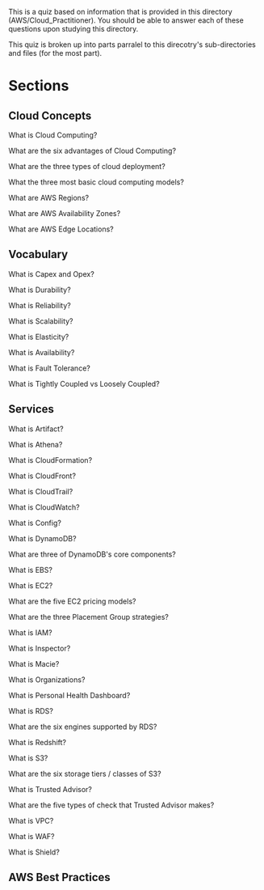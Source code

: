 This is a quiz based on information that is provided in this directory (AWS/Cloud_Practitioner). You should be able to answer each of these questions upon studying this directory.

This quiz is broken up into parts parralel to this direcotry's sub-directories and files (for the most part).

# Sections


## Cloud Concepts

What is Cloud Computing?

What are the six advantages of Cloud Computing?

What are the three types of cloud deployment?

What the three most basic cloud computing models?

What are AWS Regions?

What are AWS Availability Zones?

What are AWS Edge Locations?

## Vocabulary

What is Capex and Opex?

What is Durability?

What is Reliability?

What is Scalability?

What is Elasticity?

What is Availability?

What is Fault Tolerance?

What is Tightly Coupled vs Loosely Coupled?

## Services

What is Artifact?

What is Athena?

What is CloudFormation?

What is CloudFront?

What is CloudTrail?

What is CloudWatch?

What is Config?

What is DynamoDB?

What are three of DynamoDB's core components?

What is EBS?

What is EC2?

What are the five EC2 pricing models?

What are the three Placement Group strategies?

What is IAM?

What is Inspector?

What is Macie?

What is Organizations?

What is Personal Health Dashboard?

What is RDS?

What are the six engines supported by RDS?

What is Redshift?

What is S3?

What are the six storage tiers / classes of S3?

What is Trusted Advisor?

What are the five types of check that Trusted Advisor makes?

What is VPC?

What is WAF?

What is Shield?

## AWS Best Practices





